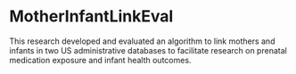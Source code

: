# MotherInfantLinkEval
This research developed and evaluated an algorithm to link mothers and infants in two US administrative databases to facilitate research on prenatal medication exposure and infant health outcomes.
